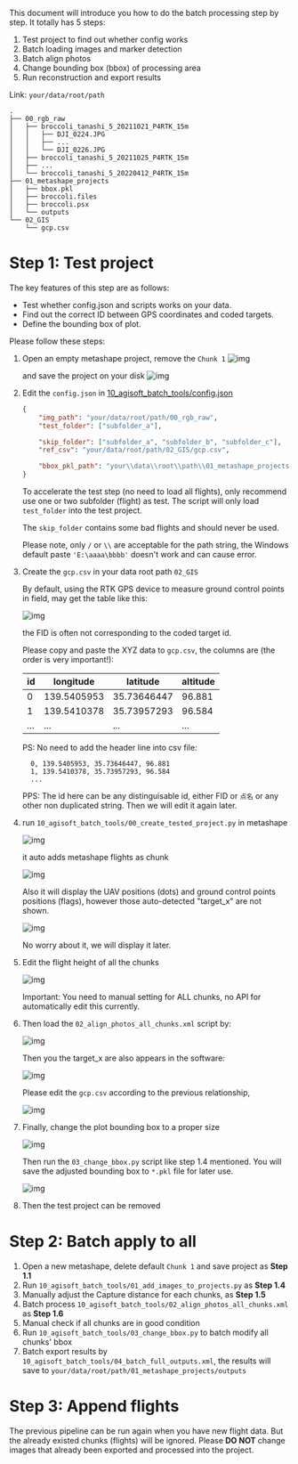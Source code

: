 This document will introduce you how to do the batch processing step by step. It totally has 5 steps:

1. Test project to find out whether config works
2. Batch loading images and marker detection
3. Batch align photos
4. Change bounding box (bbox) of processing area
5. Run reconstruction and export results

Link: `your/data/root/path`

```plaintxt
.
├── 00_rgb_raw
│   ├── broccoli_tanashi_5_20211021_P4RTK_15m
│   │   ├── DJI_0224.JPG
│   │   ├── ...
│   │   └── DJI_0226.JPG
│   ├── broccoli_tanashi_5_20211025_P4RTK_15m
│   ├── ...
│   └── broccoli_tanashi_5_20220412_P4RTK_15m
├── 01_metashape_projects
│   ├── bbox.pkl
│   ├── broccoli.files
│   ├── broccoli.psx
│   └── outputs
└── 02_GIS
    └── gcp.csv
```

# Step 1: Test project

The key features of this step are as follows:

* Test whether config.json and scripts works on your data.
* Find out the correct ID between GPS coordinates and coded targets.
* Define the bounding box of plot.

Please follow these steps:

1. Open an empty metashape project, remove the `Chunk 1`
   ![img](../assets/Snipaste_2022-06-15_19-27-38.png)

   and save the project on your disk
   ![img](../assets/Snipaste_2022-06-15_19-28-59.png)
2. Edit the `config.json` in [10_agisoft_batch_tools/config.json](.10_agisoft_batch_tools/config.json)

   ```json
   {
       "img_path": "your/data/root/path/00_rgb_raw",
       "test_folder": ["subfolder_a"],

       "skip_folder": ["subfolder_a", "subfolder_b", "subfolder_c"],
       "ref_csv": "your/data/root/path/02_GIS/gcp.csv",

       "bbox_pkl_path": "your\\data\\root\\path\\01_metashape_projects\\bbox.pkl"
   }
   ```

   To accelerate the test step (no need to load all flights), only recommend use one or two subfolder (flight) as test. The script will only load  `test_folder` into the test project.

   The `skip_folder` contains some bad flights and should never be used.

   Please note, only `/` or `\\` are acceptable for the path string, the Windows default paste `'E:\aaaa\bbbb'` doesn't work and can cause error.
3. Create the `gcp.csv` in your data root path `02_GIS`

   By default, using the RTK GPS device to measure ground control points in field, may get the table like this:

   ![img](../assets/Snipaste_2022-06-15_19-57-22.png)

   the FID is often not corresponding to the coded target id.

   Please copy and paste the XYZ data to `gcp.csv`, the columns are (the order is very important!):

   | id  | longitude   | latitude    | altitude |
   | --- | ----------- | ----------- | -------- |
   | 0   | 139.5405953 | 35.73646447 | 96.881   |
   | 1   | 139.5410378 | 35.73957293 | 96.584   |
   | ... | ...         | ...         | ...      |

   PS: No need to add the header line into csv file:


   ```csv
     0, 139.5405953, 35.73646447, 96.881
     1, 139.5410378, 35.73957293, 96.584
     ... 
   ```

   PPS: The id here can be any distinguisable id, either FID or `点名` or any other non duplicated string. Then we will edit it again later.
4. run `10_agisoft_batch_tools/00_create_tested_project.py` in metashape

   ![img](../assets/Snipaste_2022-06-15_19-25-06.png)

   it auto adds metashape flights as chunk

   ![img](../assets/Snipaste_2022-06-15_19-33-04.png)

   Also it will display the UAV positions (dots) and ground control points positions (flags), however those auto-detected "target_x" are not shown.

   ![img](../assets/Snipaste_2022-06-15_20-25-35.png)

   No worry about it, we will display it later.
5. Edit the flight height of all the chunks

   ![img](../assets/Snipaste_2022-06-15_20-54-34.png)

   Important: You need to manual setting for ALL chunks, no API for automatically edit this currently.

6. Then load the `02_align_photos_all_chunks.xml` script by:

   ![img](../assets/Snipaste_2022-06-15_20-33-39.png)

   Then you the target_x are also appears in the software:

   ![img](../assets/Snipaste_2022-06-15_20-46-06.png)

   Please edit the `gcp.csv` according to the previous relationship,

   ![img](../assets/Snipaste_2022-06-15_20-47-35.png)
7. Finally, change the plot bounding box to a proper size

   ![img](../assets/Snipaste_2022-06-15_21-10-35.png)

   Then run the `03_change_bbox.py` script like step 1.4 mentioned. You will save the adjusted bounding box to `*.pkl` file for later use.

   ![img](../assets/Snipaste_2022-06-15_21-14-40.png)
8. Then the test project can be removed

# Step 2: Batch apply to all

1. Open a new metashape, delete default `Chunk 1` and save project as **Step 1.1**
2. Run `10_agisoft_batch_tools/01_add_images_to_projects.py` as **Step 1.4**
3. Manually adjust the Capture distance for each chunks, as **Step 1.5**
4. Batch process `10_agisoft_batch_tools/02_align_photos_all_chunks.xml` as **Step 1.6**
5. Manual check if all chunks are in good condition
6. Run `10_agisoft_batch_tools/03_change_bbox.py` to batch modify all chunks' bbox
7. Batch export results by `10_agisoft_batch_tools/04_batch_full_outputs.xml`, the results will save to `your/data/root/path/01_metashape_projects/outputs`


# Step 3: Append flights

The previous pipeline can be run again when you have new flight data. But the already existed chunks (flights) will be ignored. Please **DO NOT** change images that already been exported and processed into the project.
